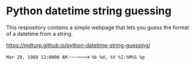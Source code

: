 # Python datetime string guessing
This respository contains a simple webpage that lets you guess the format of a datetime from a string.

https://mdturp.github.io/python-datetime-string-guessing/

`Mar 29, 1988 12:0000 AM` ------> `%b %d, %Y %I:%M%S %p` 
